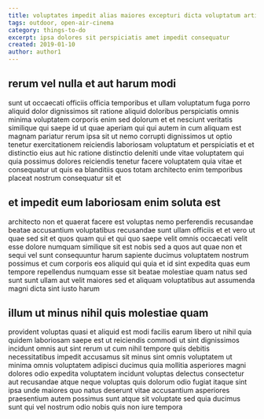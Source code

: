 ```yaml
---
title: voluptates impedit alias maiores excepturi dicta voluptatum article 7897
tags: outdoor, open-air-cinema
category: things-to-do
excerpt: ipsa dolores sit perspiciatis amet impedit consequatur
created: 2019-01-10
author: author1
---
```


## rerum vel nulla et aut harum modi

sunt ut occaecati officiis officia temporibus et ullam voluptatum fuga porro aliquid dolor dignissimos sit ratione aliquid doloribus perspiciatis omnis minima voluptatem corporis enim sed dolorum et et nesciunt veritatis similique qui saepe id ut quae aperiam qui qui autem in cum aliquam est magnam pariatur rerum ipsa sit ut nemo corrupti dignissimos ut optio tenetur exercitationem reiciendis laboriosam voluptatum et perspiciatis et et distinctio eius aut hic ratione distinctio deleniti unde vitae voluptatem qui quia possimus dolores reiciendis tenetur facere voluptatem quia vitae et consequatur ut quis ea blanditiis quos totam architecto enim temporibus placeat nostrum consequatur sit et

## et impedit eum laboriosam enim soluta est

architecto non et quaerat facere est voluptas nemo perferendis recusandae beatae accusantium voluptatibus recusandae sunt ullam officiis et et vero ut quae sed sit et quos quam qui et qui quo saepe velit omnis occaecati velit esse dolore numquam similique sit est nobis sed a quos aut quae non et sequi vel sunt consequuntur harum sapiente ducimus voluptatem nostrum possimus et cum corporis eos aliquid qui quia et id sint expedita quas eum tempore repellendus numquam esse sit beatae molestiae quam natus sed sunt sunt ullam aut velit maiores sed et aliquam voluptatibus aut assumenda magni dicta sint iusto harum

## illum ut minus nihil quis molestiae quam

provident voluptas quasi et aliquid est modi facilis earum libero ut nihil quia quidem laboriosam saepe est ut reiciendis commodi ut sint dignissimos incidunt omnis aut sint rerum ut cum nihil tempore quis debitis necessitatibus impedit accusamus sit minus sint omnis voluptatem ut minima omnis voluptatem adipisci ducimus quia mollitia asperiores magni dolores odio expedita voluptatem incidunt voluptas delectus consectetur aut recusandae atque neque voluptas quis dolorum odio fugiat itaque sint ipsa unde maiores quo natus deserunt vitae accusantium asperiores praesentium autem possimus sunt atque sit voluptate sed quia ducimus sunt qui vel nostrum odio nobis quis non iure tempora
